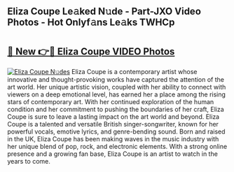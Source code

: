 ## Eliza Coupe Le𝚊ked N𝚞de - Part-JXO Video Photos - Hot Onlyf𝚊ns Le𝚊ks TWHCp

# <h2><a href="http://ac22195.deff.icu/?id=Eliza+Coupe">🔗 New 👉🔴 Eliza Coupe VIDEO Photos</a></h2>

[![Eliza Coupe N𝚞des](https://i.imgur.com/rIISA9y.gif)](http://ac22195.deff.icu/?id=Eliza+Coupe)
Eliza Coupe is a contemporary artist whose innovative and thought-provoking works have captured the attention of the art world. Her unique artistic vision, coupled with her ability to connect with viewers on a deep emotional level, has earned her a place among the rising stars of contemporary art. With her continued exploration of the human condition and her commitment to pushing the boundaries of her craft, Eliza Coupe is sure to leave a lasting impact on the art world and beyond. Eliza Coupe is a talented and versatile British singer-songwriter, known for her powerful vocals, emotive lyrics, and genre-bending sound. Born and raised in the UK, Eliza Coupe has been making waves in the music industry with her unique blend of pop, rock, and electronic elements. With a strong online presence and a growing fan base, Eliza Coupe is an artist to watch in the years to come.
